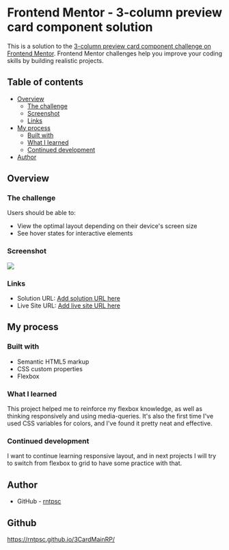 # Frontend Mentor - 3-column preview card component solution

This is a solution to the [3-column preview card component challenge on Frontend Mentor](https://www.frontendmentor.io/challenges/3column-preview-card-component-pH92eAR2-). Frontend Mentor challenges help you improve your coding skills by building realistic projects.

## Table of contents

- [Overview](#overview)
  - [The challenge](#the-challenge)
  - [Screenshot](#screenshot)
  - [Links](#links)
- [My process](#my-process)
  - [Built with](#built-with)
  - [What I learned](#what-i-learned)
  - [Continued development](#continued-development)
- [Author](#author)

## Overview

### The challenge

Users should be able to:

- View the optimal layout depending on their device's screen size
- See hover states for interactive elements

### Screenshot

![](./screenshot.jpg)

### Links

- Solution URL: [Add solution URL here](https://your-solution-url.com)
- Live Site URL: [Add live site URL here](https://your-live-site-url.com)

## My process

### Built with

- Semantic HTML5 markup
- CSS custom properties
- Flexbox

### What I learned

This project helped me to reinforce my flexbox knowledge, as well as thinking responsively and using media-queries. It's also the first time I've used CSS variables for colors, and I've found it pretty neat and effective.

### Continued development

I want to continue learning responsive layout, and in next projects I will try to switch from flexbox to grid to have some practice with that.

## Author

- GitHub - [rntpsc](https://github.com/RntPsc/3CardMainRP.git)

## Github

https://rntpsc.github.io/3CardMainRP/
